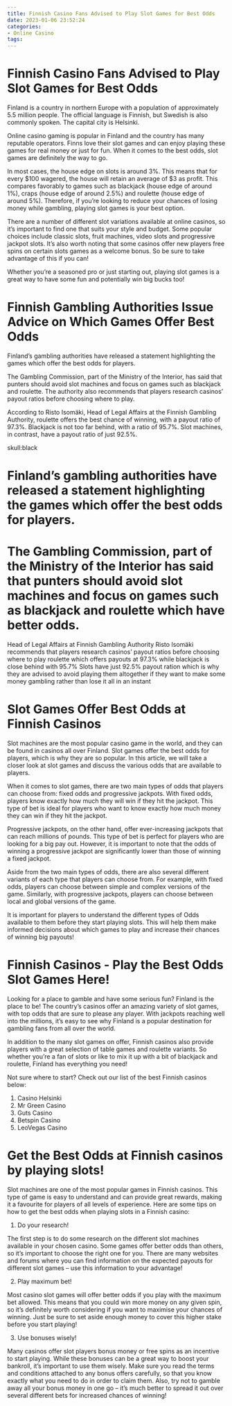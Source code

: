 ```yaml
---
title: Finnish Casino Fans Advised to Play Slot Games for Best Odds 
date: 2023-01-06 23:52:24
categories:
- Online Casino
tags:
---
```



#  Finnish Casino Fans Advised to Play Slot Games for Best Odds 

Finland is a country in northern Europe with a population of approximately 5.5 million people. The official language is Finnish, but Swedish is also commonly spoken. The capital city is Helsinki.

Online casino gaming is popular in Finland and the country has many reputable operators. Finns love their slot games and can enjoy playing these games for real money or just for fun. When it comes to the best odds, slot games are definitely the way to go.

In most cases, the house edge on slots is around 3%. This means that for every $100 wagered, the house will retain an average of $3 as profit. This compares favorably to games such as blackjack (house edge of around 1%), craps (house edge of around 2.5%) and roulette (house edge of around 5%). Therefore, if you’re looking to reduce your chances of losing money while gambling, playing slot games is your best option.

There are a number of different slot variations available at online casinos, so it’s important to find one that suits your style and budget. Some popular choices include classic slots, fruit machines, video slots and progressive jackpot slots. It’s also worth noting that some casinos offer new players free spins on certain slots games as a welcome bonus. So be sure to take advantage of this if you can!

Whether you’re a seasoned pro or just starting out, playing slot games is a great way to have some fun and potentially win big bucks too!

#  Finnish Gambling Authorities Issue Advice on Which Games Offer Best Odds 

Finland’s gambling authorities have released a statement highlighting the games which offer the best odds for players. 

The Gambling Commission, part of the Ministry of the Interior, has said that punters should avoid slot machines and focus on games such as blackjack and roulette. The authority also recommends that players research casinos’ payout ratios before choosing where to play. 

According to Risto Isomäki, Head of Legal Affairs at the Finnish Gambling Authority, roulette offers the best chance of winning, with a payout ratio of 97.3%. Blackjack is not too far behind, with a ratio of 95.7%. Slot machines, in contrast, have a payout ratio of just 92.5%. 

 skull:black
# Finland’s gambling authorities have released a statement highlighting the games which offer the best odds for players. 

# The Gambling Commission, part of the Ministry of the Interior has said that punters should avoid slot machines and focus on games such as blackjack and roulette which have better odds. 
Head of Legal Affairs at Finnish Gambling Authority Risto Isomäki recommends that players research casinos’ payout ratios before choosing where to play roulette which offers payouts at 97.3% while blackjack is close behind with 95.7% 
Slots have just 92.5% payout ration which is why they are advised to avoid playing them altogether if they want to make some money gambling rather than lose it all in an instant

#  Slot Games Offer Best Odds at Finnish Casinos 

Slot machines are the most popular casino game in the world, and they can be found in casinos all over Finland. Slot games offer the best odds for players, which is why they are so popular. In this article, we will take a closer look at slot games and discuss the various odds that are available to players.

When it comes to slot games, there are two main types of odds that players can choose from: fixed odds and progressive jackpots. With fixed odds, players know exactly how much they will win if they hit the jackpot. This type of bet is ideal for players who want to know exactly how much money they can win if they hit the jackpot.

Progressive jackpots, on the other hand, offer ever-increasing jackpots that can reach millions of pounds. This type of bet is perfect for players who are looking for a big pay out. However, it is important to note that the odds of winning a progressive jackpot are significantly lower than those of winning a fixed jackpot.

Aside from the two main types of odds, there are also several different variants of each type that players can choose from. For example, with fixed odds, players can choose between simple and complex versions of the game. Similarly, with progressive jackpots, players can choose between local and global versions of the game.

It is important for players to understand the different types of Odds available to them before they start playing slots. This will help them make informed decisions about which games to play and increase their chances of winning big payouts!

#  Finnish Casinos - Play the Best Odds Slot Games Here! 

Looking for a place to gamble and have some serious fun? Finland is the place to be! The country’s casinos offer an amazing variety of slot games, with top odds that are sure to please any player. With jackpots reaching well into the millions, it’s easy to see why Finland is a popular destination for gambling fans from all over the world.

In addition to the many slot games on offer, Finnish casinos also provide players with a great selection of table games and roulette variants. So whether you’re a fan of slots or like to mix it up with a bit of blackjack and roulette, Finland has everything you need!

Not sure where to start? Check out our list of the best Finnish casinos below:

1. Casino Helsinki 
2. Mr Green Casino 
3. Guts Casino 
4. Betspin Casino 
5. LeoVegas Casino

#  Get the Best Odds at Finnish casinos by playing slots!

Slot machines are one of the most popular games in Finnish casinos. This type of game is easy to understand and can provide great rewards, making it a favourite for players of all levels of experience. Here are some tips on how to get the best odds when playing slots in a Finnish casino:

1. Do your research!

The first step is to do some research on the different slot machines available in your chosen casino. Some games offer better odds than others, so it’s important to choose the right one for you. There are many websites and forums where you can find information on the expected payouts for different slot games – use this information to your advantage!

2. Play maximum bet!

Most casino slot games will offer better odds if you play with the maximum bet allowed. This means that you could win more money on any given spin, so it’s definitely worth considering if you want to maximise your chances of winning. Just be sure to set aside enough money to cover this higher stake before you start playing!

3. Use bonuses wisely!

Many casinos offer slot players bonus money or free spins as an incentive to start playing. While these bonuses can be a great way to boost your bankroll, it’s important to use them wisely. Make sure you read the terms and conditions attached to any bonus offers carefully, so that you know exactly what you need to do in order to claim them. Also, try not to gamble away all your bonus money in one go – it’s much better to spread it out over several different bets for increased chances of winning!